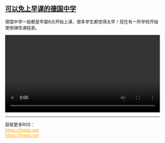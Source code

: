 <!--1718111824000-->
[可以免上早课的德国中学](https://www.dw.com/zh/%E5%8F%AF%E4%BB%A5%E5%85%8D%E4%B8%8A%E6%97%A9%E8%AF%BE%E7%9A%84%E5%BE%B7%E5%9B%BD%E4%B8%AD%E5%AD%A6/a-69215937)
------

<p>德国中学一般都是早晨8点开始上课，很多学生都觉得太早！现在有一所学校开始使用弹性课程表。 </small></p><video src="https://tvdownloaddw-a.akamaihd.net/vps/webvideos/CHI/2024/DWVG/DWVGCHI240529_flexitime_01ICW_AVC_1280x720.mp4" controls style="width:100%"></video><br><hr><div>获取更多RSS：<br><a href="https://feedx.net" style="color:orange" target="_blank">https://feedx.net</a> <br><a href="https://feedx.run" style="color:orange" target="_blank">https://feedx.run</a><br></div>
